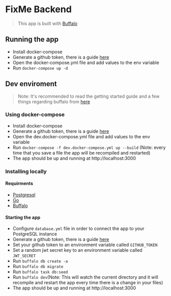 # FixMe Backend

> This app is built with [Buffalo](https://gobuffalo.io/en)

## Running the app

- Install docker-compose
- Generate a github token, there is a guide [here](https://help.github.com/articles/creating-a-personal-access-token-for-the-command-line/)
- Open the docker-compose.yml file and add values to the env variable
- Run `docker-compose up -d`

## Dev enviroment

> Note: It's recommended to read the getting started guide and a few things regarding buffalo from [here](https://gobuffalo.io/en/docs/installation)

### Using docker-compose

- Install docker-compose
- Generate a github token, there is a guide [here](https://help.github.com/articles/creating-a-personal-access-token-for-the-command-line/)
- Open the dev.docker-compose.yml file and add values to the env variable
- Run `docker-compose -f dev.docker-compose.yml up --build` (Note: every time that you save a file the app will be recompiled and restarted)
- The app should be up and running at http://localhost:3000

### Installing locally

#### Requirments

- [Postgresql](https://www.postgresql.org/download/)
- [Go](https://golang.org/doc/install)
- [Buffalo](https://gobuffalo.io/en/docs/installation)

#### Starting the app

- Configure `database.yml` file in order to connect the app to your PostgreSQL instance
- Generate a github token, there is a guide [here](https://help.github.com/articles/creating-a-personal-access-token-for-the-command-line/)
- Set your github token to an environment variable called `GITHUB_TOKEN`
- Set a random jwt secret key to an environment variable called `JWT_SECRET`
- Run `buffalo db create -a`
- Run `buffalo db migrate`
- Run `buffalo task db:seed`
- Run `buffalo dev`(Note: This will watch the current directory and it will recompile and restart the app every time there is a change in your files)
- The app should be up and running at http://localhost:3000
